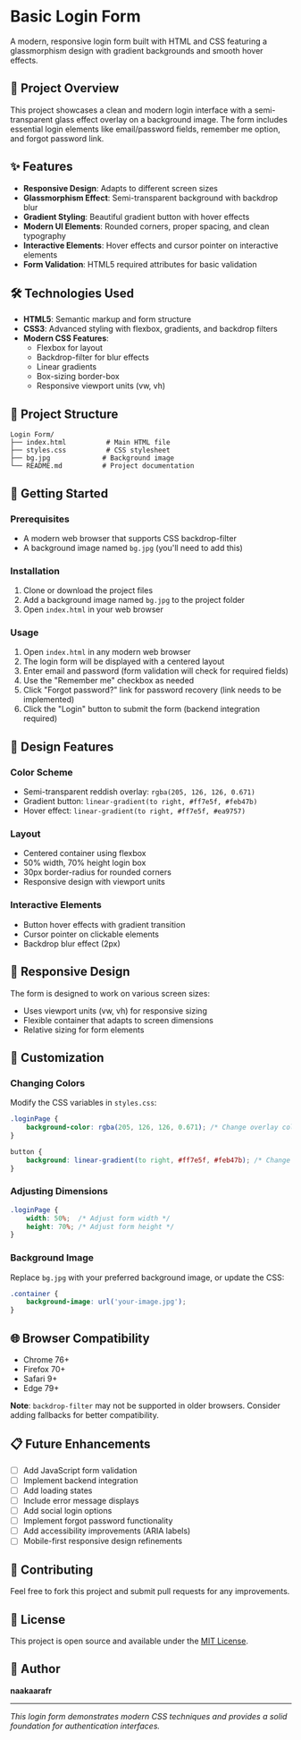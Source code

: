 # Basic Login Form

A modern, responsive login form built with HTML and CSS featuring a glassmorphism design with gradient backgrounds and smooth hover effects.

## 🎯 Project Overview

This project showcases a clean and modern login interface with a semi-transparent glass effect overlay on a background image. The form includes essential login elements like email/password fields, remember me option, and forgot password link.

## ✨ Features

- **Responsive Design**: Adapts to different screen sizes
- **Glassmorphism Effect**: Semi-transparent background with backdrop blur
- **Gradient Styling**: Beautiful gradient button with hover effects
- **Modern UI Elements**: Rounded corners, proper spacing, and clean typography
- **Interactive Elements**: Hover effects and cursor pointer on interactive elements
- **Form Validation**: HTML5 required attributes for basic validation

## 🛠️ Technologies Used

- **HTML5**: Semantic markup and form structure
- **CSS3**: Advanced styling with flexbox, gradients, and backdrop filters
- **Modern CSS Features**:
  - Flexbox for layout
  - Backdrop-filter for blur effects
  - Linear gradients
  - Box-sizing border-box
  - Responsive viewport units (vw, vh)

## 📁 Project Structure

```
Login Form/
├── index.html          # Main HTML file
├── styles.css          # CSS stylesheet
├── bg.jpg             # Background image
└── README.md          # Project documentation
```

## 🚀 Getting Started

### Prerequisites

- A modern web browser that supports CSS backdrop-filter
- A background image named `bg.jpg` (you'll need to add this)

### Installation

1. Clone or download the project files
2. Add a background image named `bg.jpg` to the project folder
3. Open `index.html` in your web browser

### Usage

1. Open `index.html` in any modern web browser
2. The login form will be displayed with a centered layout
3. Enter email and password (form validation will check for required fields)
4. Use the "Remember me" checkbox as needed
5. Click "Forgot password?" link for password recovery (link needs to be implemented)
6. Click the "Login" button to submit the form (backend integration required)

## 🎨 Design Features

### Color Scheme
- Semi-transparent reddish overlay: `rgba(205, 126, 126, 0.671)`
- Gradient button: `linear-gradient(to right, #ff7e5f, #feb47b)`
- Hover effect: `linear-gradient(to right, #ff7e5f, #ea9757)`

### Layout
- Centered container using flexbox
- 50% width, 70% height login box
- 30px border-radius for rounded corners
- Responsive design with viewport units

### Interactive Elements
- Button hover effects with gradient transition
- Cursor pointer on clickable elements
- Backdrop blur effect (2px)

## 📱 Responsive Design

The form is designed to work on various screen sizes:
- Uses viewport units (vw, vh) for responsive sizing
- Flexible container that adapts to screen dimensions
- Relative sizing for form elements

## 🔧 Customization

### Changing Colors
Modify the CSS variables in `styles.css`:
```css
.loginPage {
    background-color: rgba(205, 126, 126, 0.671); /* Change overlay color */
}

button {
    background: linear-gradient(to right, #ff7e5f, #feb47b); /* Change button gradient */
}
```

### Adjusting Dimensions
```css
.loginPage {
    width: 50%;  /* Adjust form width */
    height: 70%; /* Adjust form height */
}
```

### Background Image
Replace `bg.jpg` with your preferred background image, or update the CSS:
```css
.container {
    background-image: url('your-image.jpg');
}
```

## 🌐 Browser Compatibility

- Chrome 76+
- Firefox 70+
- Safari 9+
- Edge 79+

**Note**: `backdrop-filter` may not be supported in older browsers. Consider adding fallbacks for better compatibility.

## 📋 Future Enhancements

- [ ] Add JavaScript form validation
- [ ] Implement backend integration
- [ ] Add loading states
- [ ] Include error message displays
- [ ] Add social login options
- [ ] Implement forgot password functionality
- [ ] Add accessibility improvements (ARIA labels)
- [ ] Mobile-first responsive design refinements

## 🤝 Contributing

Feel free to fork this project and submit pull requests for any improvements.

## 📄 License

This project is open source and available under the [MIT License](LICENSE).

## 👤 Author

**naakaarafr**

---

*This login form demonstrates modern CSS techniques and provides a solid foundation for authentication interfaces.*
